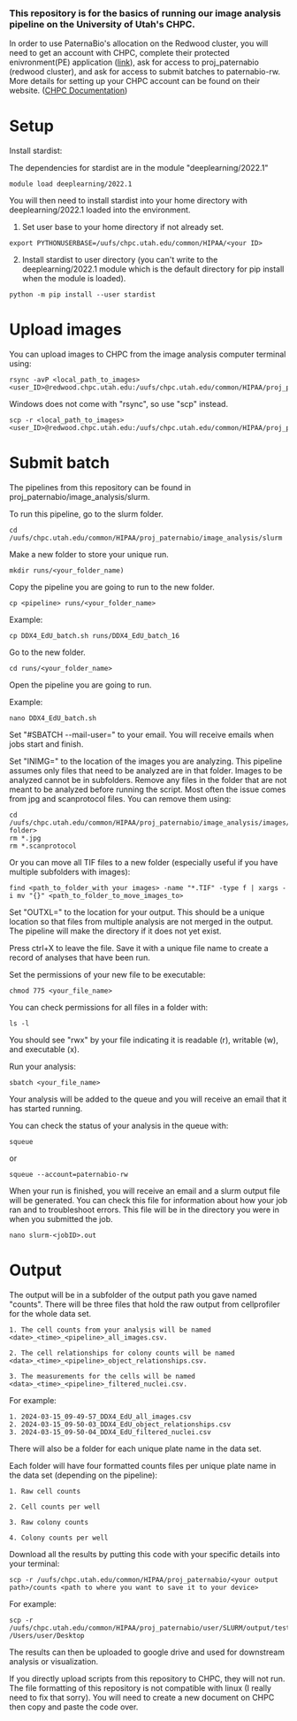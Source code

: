 ### This repository is for the basics of running our image analysis pipeline on the University of Utah's CHPC.

In order to use PaternaBio's allocation on the Redwood cluster, you will need to get an account with CHPC, complete their protected enivronment(PE) application ([link](https://www.chpc.utah.edu/resources/ProtectedEnvironment.php)), ask for access to proj_paternabio (redwood cluster), and ask for access to submit batches to paternabio-rw.
More details for setting up your CHPC account can be found on their website. ([CHPC Documentation](https://www.chpc.utah.edu/documentation/gettingstarted.php))

# Setup

Install stardist:

The dependencies for stardist are in the module "deeplearning/2022.1"
```
module load deeplearning/2022.1
```
You will then need to install stardist into your home directory with deeplearning/2022.1 loaded into the environment.
1. Set user base to your home directory if not already set.
```
export PYTHONUSERBASE=/uufs/chpc.utah.edu/common/HIPAA/<your ID>
```
2. Install stardist to user directory (you can't write to the deeplearning/2022.1 module which is the default directory for pip install when the module is loaded).
```
python -m pip install --user stardist
```
# Upload images

You can upload images to CHPC from the image analysis computer terminal using:
```
rsync -avP <local_path_to_images> <user_ID>@redwood.chpc.utah.edu:/uufs/chpc.utah.edu/common/HIPAA/proj_paternabio/image_analysis/images 
```

Windows does not come with "rsync", so use "scp" instead.
```
scp -r <local_path_to_images> <user_ID>@redwood.chpc.utah.edu:/uufs/chpc.utah.edu/common/HIPAA/proj_paternabio/image_analysis/images 
```

# Submit batch

The pipelines from this repository can be found in proj_paternabio/image_analysis/slurm.

To run this pipeline, go to the slurm folder.
```
cd /uufs/chpc.utah.edu/common/HIPAA/proj_paternabio/image_analysis/slurm
```
Make a new folder to store your unique run.
```
mkdir runs/<your_folder_name)
```
Copy the pipeline you are going to run to the new folder.
```
cp <pipeline> runs/<your_folder_name>
```
Example:
```
cp DDX4_EdU_batch.sh runs/DDX4_EdU_batch_16
```

Go to the new folder.
```
cd runs/<your_folder_name>
```

Open the pipeline you are going to run.

Example:
```
nano DDX4_EdU_batch.sh
```

Set "#SBATCH --mail-user=" to your email. You will receive emails when jobs start and finish.

Set "INIMG=" to the location of the images you are analyzing. This pipeline assumes only files that need to be analyzed are in that folder. Images to be analyzed cannot be in subfolders. Remove any files in the folder that are not meant to be analyzed before running the script. Most often the issue comes from jpg and scanprotocol files. 
You can remove them using:
```
cd /uufs/chpc.utah.edu/common/HIPAA/proj_paternabio/image_analysis/images/<your folder>
rm *.jpg
rm *.scanprotocol
```
Or you can move all TIF files to a new folder (especially useful if you have multiple subfolders with images):
```
find <path_to_folder_with your images> -name "*.TIF" -type f | xargs -i mv "{}" <path_to_folder_to_move_images_to>
```

Set "OUTXL=" to the location for your output. This should be a unique location so that files from multiple analysis are not merged in the output. The pipeline will make the directory if it does not yet exist.

Press ctrl+X to leave the file. Save it with a unique file name to create a record of analyses that have been run.

Set the permissions of your new file to be executable:
```
chmod 775 <your_file_name>
```
You can check permissions for all files in a folder with:
```
ls -l
```
You should see "rwx" by your file indicating it is readable (r), writable (w), and executable (x). 

Run your analysis:
```
sbatch <your_file_name>
```

Your analysis will be added to the queue and you will receive an email that it has started running. 

You can check the status of your analysis in the queue with:
```
squeue
```
or
```
squeue --account=paternabio-rw
```

When your run is finished, you will receive an email and a slurm output file will be generated. You can check this file for information about how your job ran and to troubleshoot errors. This file will be in the directory you were in when you submitted the job.
```
nano slurm-<jobID>.out
```

# Output

The output will be in a subfolder of the output path you gave named "counts". There will be three files that hold the raw output from cellprofiler for the whole data set. 

    1. The cell counts from your analysis will be named <date>_<time>_<pipeline>_all_images.csv.  

    2. The cell relationships for colony counts will be named <data>_<time>_<pipeline>_object_relationships.csv.
    
    3. The measurements for the cells will be named <data>_<time>_<pipeline>_filtered_nuclei.csv.
For example:

    1. 2024-03-15_09-49-57_DDX4_EdU_all_images.csv
    2. 2024-03-15_09-50-03_DDX4_EdU_object_relationships.csv
    3. 2024-03-15_09-50-04_DDX4_EdU_filtered_nuclei.csv

There will also be a folder for each unique plate name in the data set.

Each folder will have four formatted counts files per unique plate name in the data set (depending on the pipeline):

    1. Raw cell counts
    
    2. Cell counts per well
    
    3. Raw colony counts
    
    4. Colony counts per well

Download all the results by putting this code with your specific details into your terminal:
```
scp -r /uufs/chpc.utah.edu/common/HIPAA/proj_paternabio/<your output path>/counts <path to where you want to save it to your device>
```
For example:
```
scp -r /uufs/chpc.utah.edu/common/HIPAA/proj_paternabio/user/SLURM/output/test_stardist/counts /Users/user/Desktop
```

The results can then be uploaded to google drive and used for downstream analysis or visualization.  

If you directly upload scripts from this repository to CHPC, they will not run. The file formatting of this repository is not compatible with linux (I really need to fix that sorry). You will need to create a new document on CHPC then copy and paste the code over.

